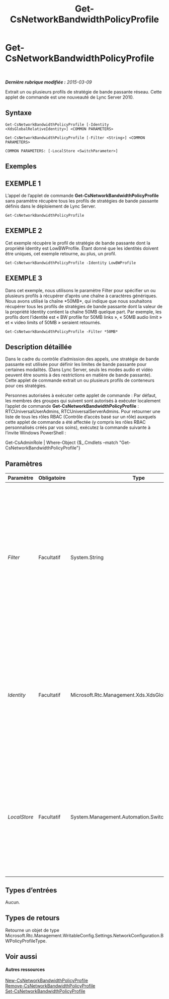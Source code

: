 ﻿---
title: Get-CsNetworkBandwidthPolicyProfile
TOCTitle: Get-CsNetworkBandwidthPolicyProfile
ms:assetid: 31784852-0cf4-4114-bf92-5eef6f346c47
ms:mtpsurl: https://technet.microsoft.com/fr-fr/library/Gg425815(v=OCS.15)
ms:contentKeyID: 49296794
ms.date: 05/20/2016
mtps_version: v=OCS.15
ms.translationtype: HT
---

# Get-CsNetworkBandwidthPolicyProfile

 

_**Dernière rubrique modifiée :** 2015-03-09_

Extrait un ou plusieurs profils de stratégie de bande passante réseau. Cette applet de commande est une nouveauté de Lync Server 2010.

## Syntaxe

    Get-CsNetworkBandwidthPolicyProfile [-Identity <XdsGlobalRelativeIdentity>] <COMMON PARAMETERS>

    Get-CsNetworkBandwidthPolicyProfile [-Filter <String>] <COMMON PARAMETERS>

    COMMON PARAMETERS: [-LocalStore <SwitchParameter>]

## Exemples

## EXEMPLE 1

L’appel de l’applet de commande **Get-CsNetworkBandwidthPolicyProfile** sans paramètre récupère tous les profils de stratégies de bande passante définis dans le déploiement de Lync Server.

    Get-CsNetworkBandwidthPolicyProfile

## EXEMPLE 2

Cet exemple récupère le profil de stratégie de bande passante dont la propriété Identity est LowBWProfile. Étant donné que les identités doivent être uniques, cet exemple retourne, au plus, un profil.

    Get-CsNetworkBandwidthPolicyProfile -Identity LowBWProfile

## EXEMPLE 3

Dans cet exemple, nous utilisons le paramètre Filter pour spécifier un ou plusieurs profils à récupérer d’après une chaîne à caractères génériques. Nous avons utilisé la chaîne \*50MB\*, qui indique que nous souhaitons récupérer tous les profils de stratégies de bande passante dont la valeur de la propriété Identity contient la chaîne 50MB quelque part. Par exemple, les profils dont l’identité est « BW profile for 50MB links », « 50MB audio limit » et « video limits of 50MB » seraient retournés.

    Get-CsNetworkBandwidthPolicyProfile -Filter *50MB*

## Description détaillée

Dans le cadre du contrôle d’admission des appels, une stratégie de bande passante est utilisée pour définir les limites de bande passante pour certaines modalités. (Dans Lync Server, seuls les modes audio et vidéo peuvent être soumis à des restrictions en matière de bande passante). Cette applet de commande extrait un ou plusieurs profils de conteneurs pour ces stratégies.

Personnes autorisées à exécuter cette applet de commande : Par défaut, les membres des groupes qui suivent sont autorisés à exécuter localement l’applet de commande **Get-CsNetworkBandwidthPolicyProfile** : RTCUniversalUserAdmins, RTCUniversalServerAdmins. Pour retourner une liste de tous les rôles RBAC (Contrôle d’accès basé sur un rôle) auxquels cette applet de commande a été affectée (y compris les rôles RBAC personnalisés créés par vos soins), exécutez la commande suivante à l’invite Windows PowerShell :

Get-CsAdminRole | Where-Object {$\_.Cmdlets –match "Get-CsNetworkBandwidthPolicyProfile"}

## Paramètres


<table>
<colgroup>
<col style="width: 25%" />
<col style="width: 25%" />
<col style="width: 25%" />
<col style="width: 25%" />
</colgroup>
<thead>
<tr class="header">
<th>Paramètre</th>
<th>Obligatoire</th>
<th>Type</th>
<th>Description</th>
</tr>
</thead>
<tbody>
<tr class="odd">
<td><p><em>Filter</em></p></td>
<td><p>Facultatif</p></td>
<td><p>System.String</p></td>
<td><p>Chaîne contenant des caractères génériques, utilisée pour récupérer les profils de stratégies de bande passante dont la valeur de la propriété Identity correspond au modèle de caractères génériques.</p></td>
</tr>
<tr class="even">
<td><p><em>Identity</em></p></td>
<td><p>Facultatif</p></td>
<td><p>Microsoft.Rtc.Management.Xds.XdsGlobalRelativeIdentity</p></td>
<td><p>Valeur de chaîne qui identifie de façon unique le profil de stratégie de bande passante à récupérer. Le fait de spécifier une propriété Identity récupèrera, au plus, un profil.</p></td>
</tr>
<tr class="odd">
<td><p><em>LocalStore</em></p></td>
<td><p>Facultatif</p></td>
<td><p>System.Management.Automation.SwitchParameter</p></td>
<td><p>Récupère le profil de stratégie de bande passante réseau à partir de la réplique locale du magasin central de gestion, au lieu du magasin central de gestion lui-même.</p></td>
</tr>
</tbody>
</table>


## Types d’entrées

Aucun.

## Types de retours

Retourne un objet de type Microsoft.Rtc.Management.WritableConfig.Settings.NetworkConfiguration.BWPolicyProfileType.

## Voir aussi

#### Autres ressources

[New-CsNetworkBandwidthPolicyProfile](new-csnetworkbandwidthpolicyprofile.md)  
[Remove-CsNetworkBandwidthPolicyProfile](remove-csnetworkbandwidthpolicyprofile.md)  
[Set-CsNetworkBandwidthPolicyProfile](set-csnetworkbandwidthpolicyprofile.md)

